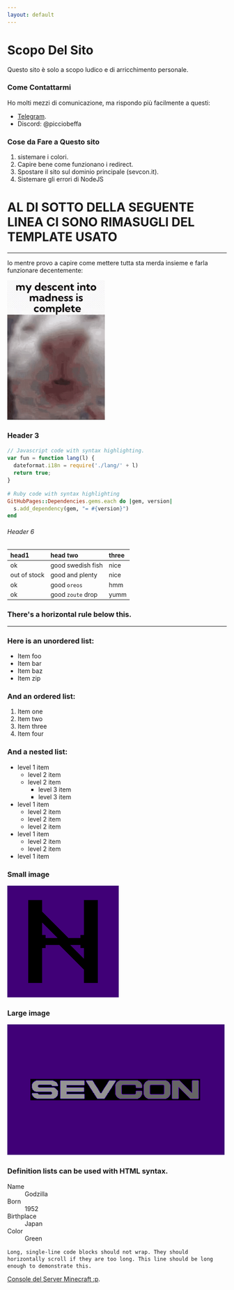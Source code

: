 ```yaml
---
layout: default
---
```


# Scopo Del Sito

Questo sito è solo a scopo ludico e di arricchimento personale.

### Come Contattarmi

Ho molti mezzi di comunicazione, ma rispondo più facilmente a questi:

* [Telegram](https://t.me/picciobeffa).
* Discord: @picciobeffa


### Cose da Fare a Questo sito

1.  sistemare i colori.
2.  Capire bene come funzionano i redirect.
3.  Spostare il sito sul dominio principale (sevcon.it).
4.  Sistemare gli errori di NodeJS

# AL DI SOTTO DELLA SEGUENTE LINEA CI SONO RIMASUGLI DEL TEMPLATE USATO
* * *

Io mentre provo a capire come mettere tutta sta merda insieme e farla funzionare decentemente:

![bruh](./assets/images/me_while_im_making_this_shit.gif)

### Header 3

```js
// Javascript code with syntax highlighting.
var fun = function lang(l) {
  dateformat.i18n = require('./lang/' + l)
  return true;
}
```

```ruby
# Ruby code with syntax highlighting
GitHubPages::Dependencies.gems.each do |gem, version|
  s.add_dependency(gem, "= #{version}")
end
```

###### Header 6

| head1        | head two          | three |
|:-------------|:------------------|:------|
| ok           | good swedish fish | nice  |
| out of stock | good and plenty   | nice  |
| ok           | good `oreos`      | hmm   |
| ok           | good `zoute` drop | yumm  |

### There's a horizontal rule below this.

* * *

### Here is an unordered list:

*   Item foo
*   Item bar
*   Item baz
*   Item zip

### And an ordered list:

1.  Item one
1.  Item two
1.  Item three
1.  Item four

### And a nested list:

- level 1 item
  - level 2 item
  - level 2 item
    - level 3 item
    - level 3 item
- level 1 item
  - level 2 item
  - level 2 item
  - level 2 item
- level 1 item
  - level 2 item
  - level 2 item
- level 1 item

### Small image

![Octocat](./assets/images/sevcon_logo_quadrato.png)

### Large image

![Branching](./assets/images/sevcon.png)


### Definition lists can be used with HTML syntax.

<dl>
<dt>Name</dt>
<dd>Godzilla</dd>
<dt>Born</dt>
<dd>1952</dd>
<dt>Birthplace</dt>
<dd>Japan</dd>
<dt>Color</dt>
<dd>Green</dd>
</dl>

```
Long, single-line code blocks should not wrap. They should horizontally scroll if they are too long. This line should be long enough to demonstrate this.
```


[Console del Server Minecraft :p](https://sevcon.it).
